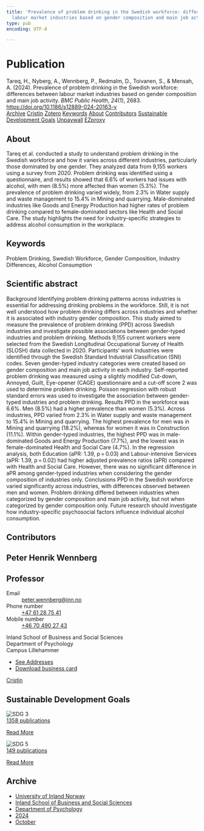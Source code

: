 ```yaml
---
title: 'Prevalence of problem drinking in the Swedish workforce: differences between
  labour market industries based on gender composition and main job activity'
type: pub
encoding: UTF-8

---
```

<h1>Publication</h1>
<article id="csl-bib-container-G98PG4R6" class="csl-bib-container">
  <div class="csl-bib-body"> <div class="csl-entry">Tareq, H., Nyberg, A., Wennberg, P., Redmalm, D., Toivanen, S., &#38; Mensah, A. (2024). Prevalence of problem drinking in the Swedish workforce: differences between labour market industries based on gender composition and main job activity. <i>BMC Public Health</i>, <i>24</i>(1), 2683. <a href="https://doi.org/10.1186/s12889-024-20163-y">https://doi.org/10.1186/s12889-024-20163-y</a></div> </div>
  <div class="csl-bib-buttons">
    <a href="#taxonomy-article-G98PG4R6" alt="archive" class="csl-bib-button">Archive</a>
    <a href="https://app.cristin.no/results/show.jsf?id=2312268" alt="Cristin" class="csl-bib-button">Cristin</a>
    <a href="http://zotero.org/groups/5881554/items/G98PG4R6" alt="Zotero" class="csl-bib-button">Zotero</a>
    <a href="#keywords-article-G98PG4R6" alt="keywords" class="csl-bib-button">Keywords</a>
    <a href="#about-article-G98PG4R6" alt="about_pub" class="csl-bib-button">About</a>
    <a href="#contributors-article-G98PG4R6" alt="contributors" class="csl-bib-button">Contributors</a>
    <a href="#sdg-article-G98PG4R6" alt="sdg" class="csl-bib-button">Sustainable Development Goals</a>
    <a href="https://doi.org/10.1186/s12889-024-20163-y" alt="Unpaywall" class="csl-bib-button">Unpaywall</a>
    <a href="https://doi.org/10.1186/s12889-024-20163-y" alt="EZproxy" class="csl-bib-button">EZproxy</a>
  </div>
  <div id="csl-bib-meta-container-G98PG4R6"></div>
</article>
<div id="csl-bib-meta-G98PG4R6" class="csl-bib-meta">
  <article id="about-article-G98PG4R6" class="about_pub-article">
    <h1>About</h1>
    Tareq et al. conducted a study to understand problem drinking in the Swedish workforce and how it varies across different industries, particularly those dominated by one gender. They analyzed data from 9,155 workers using a survey from 2020. Problem drinking was identified using a questionnaire, and results showed that 6.6% of workers had issues with alcohol, with men (8.5%) more affected than women (5.3%). The prevalence of problem drinking varied widely, from 2.3% in Water supply and waste management to 15.4% in Mining and quarrying. Male-dominated industries like Goods and Energy Production had higher rates of problem drinking compared to female-dominated sectors like Health and Social Care. The study highlights the need for industry-specific strategies to address alcohol consumption in the workplace.
  </article>
  <article id="keywords-article-G98PG4R6" class="keywords-article">
    <h1>Keywords</h1>
    Problem Drinking, Swedish Workforce, Gender Composition, Industry Differences, Alcohol Consumption
  </article>
  <article id="abstract-article-G98PG4R6" class="abstract-article">
    <h1>Scientific abstract</h1>
    Background Identifying problem drinking patterns across industries is essential for addressing drinking problems in the workforce. Still, it is not well understood how problem drinking differs across industries and whether it is associated with industry gender composition. This study aimed to measure the prevalence of problem drinking (PPD) across Swedish industries and investigate possible associations between gender-typed industries and problem drinking. Methods 9,155 current workers were selected from the Swedish Longitudinal Occupational Survey of Health (SLOSH) data collected in 2020. Participants’ work industries were identified through the Swedish Standard Industrial Classification (SNI) codes. Seven gender-typed industry categories were created based on gender composition and main job activity in each industry. Self-reported problem drinking was measured using a slightly modified Cut-down, Annoyed, Guilt, Eye-opener (CAGE) questionnaire and a cut-off score 2 was used to determine problem drinking. Poisson regression with robust standard errors was used to investigate the association between gender-typed industries and problem drinking. Results PPD in the workforce was 6.6%. Men (8.5%) had a higher prevalence than women (5.3%). Across industries, PPD varied from 2.3% in Water supply and waste management to 15.4% in Mining and quarrying. The highest prevalence for men was in Mining and quarrying (18.2%), whereas for women it was in Construction (11.1%). Within gender-typed industries, the highest PPD was in male-dominated Goods and Energy Production (7.7%), and the lowest was in female-dominated Health and Social Care (4.7%). In the regression analysis, both Education (aPR: 1.39, p = 0.03) and Labour-intensive Services (aPR: 1.39, p = 0.02) had higher adjusted prevalence ratios (aPR) compared with Health and Social Care. However, there was no significant difference in aPR among gender-typed industries when considering the gender composition of industries only. Conclusions PPD in the Swedish workforce varied significantly across industries, with differences observed between men and women. Problem drinking differed between industries when categorized by gender composition and main job activity, but not when categorized by gender composition only. Future research should investigate how industry-specific psychosocial factors influence individual alcohol consumption.
  </article>
  <article id="contributors-article-G98PG4R6" class="contributors-article">
    <h1>Contributors</h1>
    <div class="personas"> <div class="vrtx-hinn-person-card"> <div class="photo"> <i class="lar la-user-circle missing-person"></i> </div> <div class="info"> <hgroup><h1>Peter Henrik Wennberg</h1> <h2>Professor</h2> </hgroup><dl> <dt>Email</dt> <dd> <a href="mailto:peter.wennberg@inn.no">peter.wennberg@inn.no</a> </dd> <dt>Phone number</dt> <dd><a href="tel:+4761287541"> +47 61 28 75 41 </a></dd> <dt>Mobile number</dt> <dd><a href="tel:+46704902743"> +46 70 490 27 43 </a></dd> </dl> <p> Inland School of Business and Social Sciences<br> Department of Psychology<br> Campus Lillehammer </p> <ul class="vrtx-hinn-links"> <li><a href="https://www.inn.no/english/find-an-employee/peter-wennberg.html#vrtx-hinn-addresses">See Addresses</a></li> <li><a href="https://www.inn.no/english/find-an-employee/peter-wennberg.html?vrtx=vcf">Download business card</a></li> </ul> </div> </div> <a href="https://app.cristin.no/persons/show.jsf?id=1497957" alt="Cristin URL" class="personas-cristin">Cristin</a> </div>
  </article>
  <article id="sdg-article-G98PG4R6" class="sdg-article">
    <h1>Sustainable Development Goals</h1>
    <div class="sdg-container"><div id="sdg3" class="sdg">
        <img src="{{< params subfolder >}}images/sdg/sdg03_en.png" class="image" alt="SDG 3">
        <div class="sdg-overlay">
          <a href="/en/archive/?key=?sdg=3#archive" class="sdg-publication-count"><span>1358</span> publications</a>
          <p><a href="https://sdgs.un.org/goals/goal3" class="sdg-read-more">Read More</a></p>
        </div>
      </div> <div id="sdg5" class="sdg">
        <img src="{{< params subfolder >}}images/sdg/sdg05_en.png" class="image" alt="SDG 5">
        <div class="sdg-overlay">
          <a href="/en/archive/?key=?sdg=5#archive" class="sdg-publication-count"><span>149</span> publications</a>
          <p><a href="https://sdgs.un.org/goals/goal5" class="sdg-read-more">Read More</a></p>
        </div>
      </div></div>
  </article>
  <article id="taxonomy-article-G98PG4R6" class="taxonomy-article">
    <h1>Archive</h1>
    <ul>
      <li>
        <a href="/en/archive/?key=3DCRN523">University of Inland Norway</a>
      </li>
      <li>
        <a href="/en/archive/?key=DU8Q9LN9">Inland School of Business and Social Sciences</a>
      </li>
      <li>
        <a href="/en/archive/?key=KTD9NXA8">Department of Psychology</a>
      </li>
      <li>
        <a href="/en/archive/?key=LS3MUAPD">2024</a>
      </li>
      <li>
        <a href="/en/archive/?key=4DYQGZ2R">October</a>
      </li>
    </ul>
  </article>
</div>
